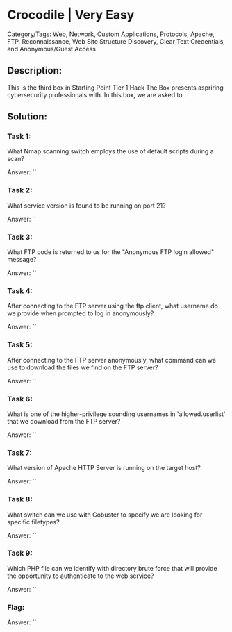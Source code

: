 # Crocodile | Very Easy
Category/Tags: Web, Network, Custom Applications, Protocols, Apache, FTP, Reconnaissance, Web Site Structure Discovery, Clear Text Credentials, and Anonymous/Guest Access

## Description:
This is the third box in Starting Point Tier 1 Hack The Box presents aspriring cybersecurity professionals with. In this box, we are asked to .

## Solution:
### **Task 1**:
What Nmap scanning switch employs the use of default scripts during a scan?<br>

Answer: ``

### **Task 2**:
What service version is found to be running on port 21?<br>

Answer: ``

### **Task 3**:
What FTP code is returned to us for the "Anonymous FTP login allowed" message?<br>

Answer: ``

### **Task 4**:
After connecting to the FTP server using the ftp client, what username do we provide when prompted to log in anonymously?<br>

Answer: ``

### **Task 5**:
After connecting to the FTP server anonymously, what command can we use to download the files we find on the FTP server?<br>

Answer: ``

### **Task 6**:
What is one of the higher-privilege sounding usernames in 'allowed.userlist' that we download from the FTP server?<br>

Answer: ``

### **Task 7**:
What version of Apache HTTP Server is running on the target host?<br>

Answer: ``

### **Task 8**:
What switch can we use with Gobuster to specify we are looking for specific filetypes?<br>

Answer: ``

### **Task 9**:
Which PHP file can we identify with directory brute force that will provide the opportunity to authenticate to the web service?<br>

Answer: ``

### **Flag**:

Answer: ``
